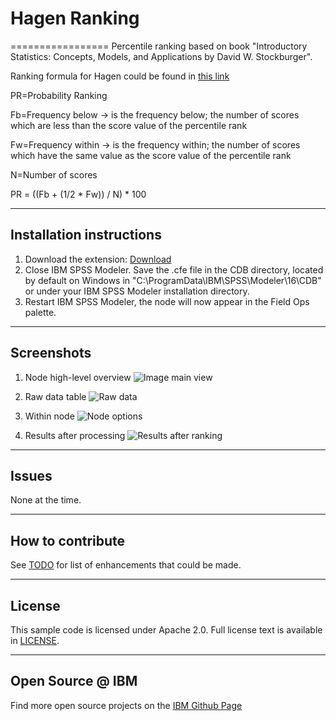 # Hagen Ranking
=================
Percentile ranking based on book "Introductory Statistics: Concepts, Models, and Applications by David W. Stockburger".

Ranking formula for Hagen could be found in [this link](http://www.psychstat.missouristate.edu/introbook/sbk14.htm)

PR=Probability Ranking

Fb=Frequency below -> is the frequency below; the number of scores which are less than the score value of the percentile rank

Fw=Frequency within -> is the frequency within; the number of scores which have the same value as the score value of the percentile rank

N=Number of scores

PR = ((Fb + (1/2 * Fw)) / N) * 100

---
Installation instructions
----
1. Download the extension: [Download](hagenranking.cfe) 
2. Close IBM SPSS Modeler. Save the .cfe file in the CDB directory, located by default on Windows in "C:\ProgramData\IBM\SPSS\Modeler\16\CDB" or under your IBM SPSS Modeler installation directory.
3. Restart IBM SPSS Modeler, the node will now appear in the Field Ops palette.

---
Screenshots
----
1. Node high-level overview
![Image main view](https://raw.githubusercontent.com/blacknred0/hagen-ranking/master/screenshot/main-view.png)

2. Raw data table
![Raw data](https://raw.githubusercontent.com/blacknred0/hagen-ranking/master/screenshot/raw-data.png)

3. Within node
![Node options](https://raw.githubusercontent.com/blacknred0/hagen-ranking/master/screenshot/within-node.png)

4. Results after processing
![Results after ranking](https://raw.githubusercontent.com/blacknred0/hagen-ranking/master/screenshot/results-after-ranking.png)

---
Issues
----
None at the time.

---
How to contribute
----
See [TODO](TODO) for list of enhancements that could be made.

---
License
----
This sample code is licensed under Apache 2.0. Full license text is available in [LICENSE](LICENSE).

---
Open Source @ IBM
----
Find more open source projects on the [IBM Github Page](http://ibm.github.io/)
